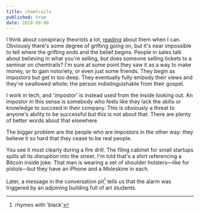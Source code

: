 ```yaml
---
title: chemtrails
published: true
date: 2018-08-08
---
```


I think about conspiracy theorists a lot, [reading][jz] about them when I can.
Obviously there's some degree of grifting going on, but it's near impossible to
tell where the grifting ends and the belief begins. People in sales talk about
believing in what you're selling, but does someone selling tickets to a seminar
on chemtrails? I'm sure at some point they saw it as a way to make money, or to
gain notoriety, or even just some friends. They begin as impostors but get in
too deep. They eventually fully embody their views and they're swallowed whole;
the person indistinguishable from their gospel.

I work in tech, and 'impostor' is instead used from the inside looking out. An
impostor in this sense is somebody who feels like they lack the skills or
knowledge to succeed in their company. This is obviously a threat to anyone's
ability to be successful but this is not about that. There are plenty of better
words about that elsewhere.

The bigger problem are the people who are impostors in the other way: they believe
it so hard that they cease to be real people.

You see it most clearly during a fire drill. The filing cabinet for small
startups spills all its _disruption_ into the street. I'm told that's a shirt
referencing a Bitcoin inside joke. That man is wearing a set of shoulder
holsters—like for pistols—but they have an iPhone and a Moleskine in each.

Later, a message in the conversation pit[^1] tells us that the alarm
was triggered by an adjoining building full of art students.

[^1]: rhymes with 'black'

[jz]:https://jezebel.com/sail-far-away-at-sea-with-americas-largest-floating-1760900554
